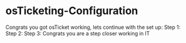 # osTicketing-Configuration
Congrats you got osTicket working, lets continue with the set up:
Step 1:
Step 2:
Step 3:
Congrats you are a step closer working in IT
